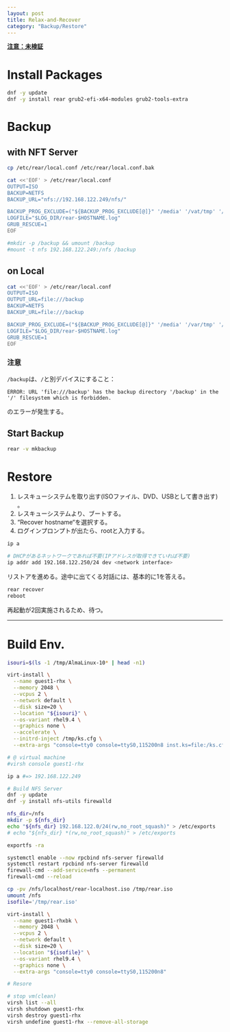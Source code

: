 ```yaml
---
layout: post
title: Relax-and-Recover
category: "Backup/Restore"
---
```


**<u>注意：未検証</u>**

# Install Packages

```sh
dnf -y update
dnf -y install rear grub2-efi-x64-modules grub2-tools-extra
```

# Backup

## with NFT Server

```sh
cp /etc/rear/local.conf /etc/rear/local.conf.bak

cat <<'EOF' > /etc/rear/local.conf
OUTPUT=ISO
BACKUP=NETFS
BACKUP_URL="nfs://192.168.122.249/nfs/"

BACKUP_PROG_EXCLUDE=("${BACKUP_PROG_EXCLUDE[@]}" '/media' '/vat/tmp' '/var/crash' '/kdump')
LOGFILE="$LOG_DIR/rear-$HOSTNAME.log"
GRUB_RESCUE=1
EOF

#mkdir -p /backup && umount /backup
#mount -t nfs 192.168.122.249:/nfs /backup
```

## on Local

```sh
cat <<'EOF' > /etc/rear/local.conf
OUTPUT=ISO
OUTPUT_URL=file:///backup
BACKUP=NETFS
BACKUP_URL=file:///backup

BACKUP_PROG_EXCLUDE=("${BACKUP_PROG_EXCLUDE[@]}" '/media' '/var/tmp' '/var/crash' '/kdump' '/backup')
LOGFILE="$LOG_DIR/rear-$HOSTNAME.log"
GRUB_RESCUE=1
EOF
```

### 注意

`/backup`は、`/`と別デバイスにすること：

```
ERROR: URL 'file:///backup' has the backup directory '/backup' in the '/' filesystem which is forbidden.
```
のエラーが発生する。

## Start Backup

```sh
rear -v mkbackup
```

# Restore

1. レスキューシステムを取り出す(ISOファイル、DVD、USBとして書き出す) 。
1. レスキューシステムより、ブートする。
1. “Recover hostname“を選択する。
1. ログインプロンプトが出たら、rootと入力する。

```sh
ip a

# DHCPがあるネットワークであれば不要(IPアドレスが取得できていれば不要)
ip addr add 192.168.122.250/24 dev <network interface>
```

リストアを進める。途中に出てくる対話には、基本的に1を答える。

```sh
rear recover
reboot
```

再起動が2回実施されるため、待つ。

---

# Build Env.

```sh
isouri=$(ls -1 /tmp/AlmaLinux-10* | head -n1)

virt-install \
  --name guest1-rhx \
  --memory 2048 \
  --vcpus 2 \
  --network default \
  --disk size=20 \
  --location "${isouri}" \
  --os-variant rhel9.4 \
  --graphics none \
  --accelerate \
  --initrd-inject /tmp/ks.cfg \
  --extra-args "console=tty0 console=ttyS0,115200n8 inst.ks=file:/ks.cfg"
```

```sh
# @ virtual machine
#virsh console guest1-rhx

ip a #=> 192.168.122.249

# Build NFS Server
dnf -y update
dnf -y install nfs-utils firewalld

nfs_dir=/nfs
mkdir -p ${nfs_dir}
echo "${nfs_dir} 192.168.122.0/24(rw,no_root_squash)" > /etc/exports
# echo "${nfs_dir} *(rw,no_root_squash)" > /etc/exports

exportfs -ra

systemctl enable --now rpcbind nfs-server firewalld
systemctl restart rpcbind nfs-server firewalld
firewall-cmd --add-service=nfs --permanent
firewall-cmd --reload
```

```sh
cp -pv /nfs/localhost/rear-localhost.iso /tmp/rear.iso
umount /nfs
isofile='/tmp/rear.iso'

virt-install \
  --name guest1-rhxbk \
  --memory 2048 \
  --vcpus 2 \
  --network default \
  --disk size=20 \
  --location "${isofile}" \
  --os-variant rhel9.4 \
  --graphics none \
  --extra-args "console=tty0 console=ttyS0,115200n8"

# Resore

# stop vm(clean)
virsh list --all
virsh shutdown guest1-rhx
virsh destroy guest1-rhx
virsh undefine guest1-rhx --remove-all-storage 
```
